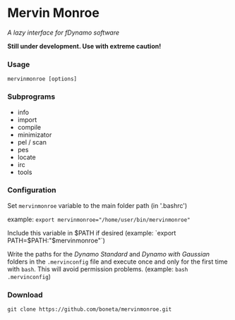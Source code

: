 # Mervin Monroe

*A lazy interface for fDynamo software*

**Still under development. Use with extreme caution!**

### Usage
```
mervinmonroe [options]
```

### Subprograms

  * info
  * import
  * compile
  * minimizator
  * pel / scan
  * pes
  * locate
  * irc
  * tools

### Configuration
  Set `mervinmonroe` variable to the main folder path (in '.bashrc')

   example: `export mervinmonroe="/home/user/bin/mervinmonroe"`


  Include this variable in $PATH if desired (example: `export PATH=$PATH:"$mervinmonroe"`)

  Write the paths for the _Dynamo Standard_ and _Dynamo with Gaussian_ folders in the `.mervinconfig` file and execute once and only for the first time with `bash`. This will avoid permission problems. (example: `bash .mervinconfig`)


### Download

`git clone https://github.com/boneta/mervinmonroe.git`
